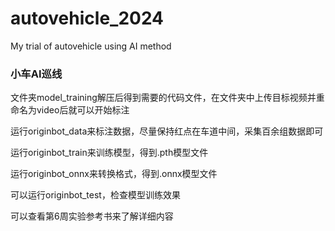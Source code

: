 # autovehicle_2024
My trial of autovehicle using AI method

### 小车AI巡线
文件夹model_training解压后得到需要的代码文件，在文件夹中上传目标视频并重命名为video后就可以开始标注

运行originbot_data来标注数据，尽量保持红点在车道中间，采集百余组数据即可

运行originbot_train来训练模型，得到.pth模型文件

运行originbot_onnx来转换格式，得到.onnx模型文件

可以运行originbot_test，检查模型训练效果

可以查看第6周实验参考书来了解详细内容
